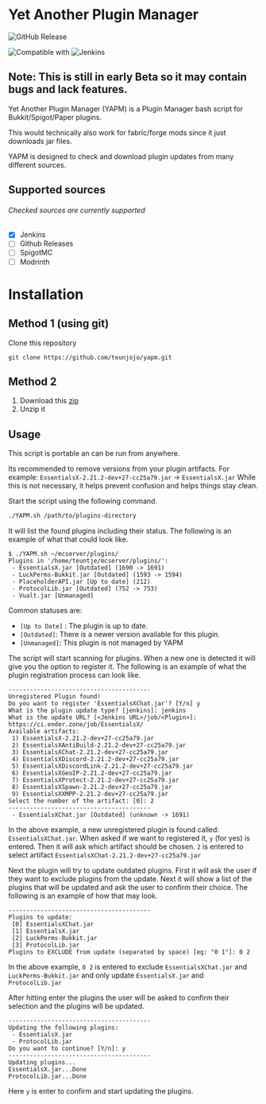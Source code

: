 # Yet Another Plugin Manager

![GitHub Release](https://img.shields.io/github/v/release/teunjojo/yapm?style=for-the-badge)

![Compatible with](https://img.shields.io/badge/Compatible_with-gray?style=for-the-badge)
![Jenkins](https://img.shields.io/badge/Jenkins-D24939?style=for-the-badge&logo=jenkins&logoColor=fff)

## Note: This is still in early Beta so it may contain bugs and lack features.

Yet Another Plugin Manager (YAPM) is a Plugin Manager bash script for Bukkit/Spigot/Paper plugins.

This would technically also work for fabric/forge mods since it just downloads jar files.

YAPM is designed to check and download plugin updates from many different sources.

## Supported sources

###### Checked sources are currently supported

- [x] Jenkins
- [ ] Github Releases
- [ ] SpigotMC
- [ ] Modrinth

# Installation

## Method 1 (using git)

Clone this repository

``` console
git clone https://github.com/teunjojo/yapm.git
```

## Method 2

1. Download this [zip](https://github.com/teunjojo/yapm/archive/refs/heads/main.zip)
2. Unzip it

## Usage

This script is portable an can be run from anywhere.

Its recommended to remove versions from your plugin artifacts.
For example: `EssentialsX-2.21.2-dev+27-cc25a79.jar` -> `EssentialsX.jar`
While this is not necessary, it helps prevent confusion and helps things stay clean.

Start the script using the following command.

```bash
./YAPM.sh /path/to/plugins-directory
```

It will list the found plugins including their status. The following is an example of what that could look like.

```console
$ ./YAPM.sh ~/mcserver/plugins/
Plugins in '/home/teuntje/mcserver/plugins/':
 - EssentialsX.jar [Outdated] (1690 -> 1691)
 - LuckPerms-Bukkit.jar [Outdated] (1593 -> 1594)
 - PlaceholderAPI.jar [Up to date] (212)
 - ProtocolLib.jar [Outdated] (752 -> 753)
 - Vualt.jar [Unmanaged]
```

Common statuses are:

- `[Up to Date]` : The plugin is up to date.
- `[Outdated]`: There is a newer version available for this plugin.
- `[Unmanaged]`: This plugin is not managed by YAPM

The script will start scanning for plugins. When a new one is detected it will give you the option to register it. The following is an example of what the plugin registration process can look like.

```console
----------------------------------------
Unregistered Plugin found!
Do you want to register 'EssentialsXChat.jar'? [Y/n] y
What is the plugin update type? [jenkins]: jenkins
What is the update URL? [<Jenkins URL>/job/<Plugin>]: https://ci.ender.zone/job/EssentialsX/
Available artifacts: 
 1) EssentialsX-2.21.2-dev+27-cc25a79.jar
 2) EssentialsXAntiBuild-2.21.2-dev+27-cc25a79.jar
 3) EssentialsXChat-2.21.2-dev+27-cc25a79.jar
 4) EssentialsXDiscord-2.21.2-dev+27-cc25a79.jar
 5) EssentialsXDiscordLink-2.21.2-dev+27-cc25a79.jar
 6) EssentialsXGeoIP-2.21.2-dev+27-cc25a79.jar
 7) EssentialsXProtect-2.21.2-dev+27-cc25a79.jar
 8) EssentialsXSpawn-2.21.2-dev+27-cc25a79.jar
 9) EssentialsXXMPP-2.21.2-dev+27-cc25a79.jar
Select the number of the artifact: [0]: 2
----------------------------------------
 - EssentialsXChat.jar [Outdated] (unknown -> 1691)
```

In the above example, a new unregistered plugin is found called: `EssentialsXChat.jar`. When asked if we want to registered it, `y` (for yes) is entered. Then it will ask which artifact should be chosen. `2` is entered to select artifact `EssentialsXChat-2.21.2-dev+27-cc25a79.jar`

Next the plugin will try to update outdated plugins. First it will ask the user if they want to exclude plugins from the update. Next it will show a list of the plugins that will be updated and ask the user to confirm their choice.
 The following is an example of how that may look.

```console
----------------------------------------
Plugins to update:
 [0] EssentialsXChat.jar
 [1] EssentialsX.jar
 [2] LuckPerms-Bukkit.jar
 [3] ProtocolLib.jar
Plugins to EXCLUDE from update (separated by space) [eg: "0 1"]: 0 2
```

In the above example, `0 2` is entered to exclude `EssentialsXChat.jar` and `LuckPerms-Bukkit.jar` and only update `EssentialsX.jar` and `ProtocolLib.jar`

After hitting enter the plugins the user will be asked to confirm their selection and the plugins will be updated.

```console
----------------------------------------
Updating the following plugins:
 - EssentialsX.jar
 - ProtocolLib.jar
Do you want to continue? [Y/n]: y
----------------------------------------
Updating plugins...
EssentialsX.jar...Done
ProtocolLib.jar...Done
```

Here `y` is enter to confirm and start updating the plugins.
